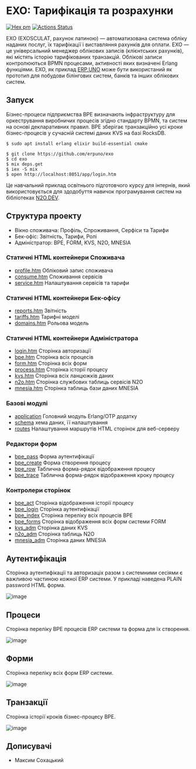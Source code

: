 EXO: Тарифікація та розрахунки
==============================

[![Hex pm](http://img.shields.io/hexpm/v/exosculat.svg?style=flat)](https://hex.pm/packages/exosculat)
[![Actions Status](https://github.com/erpuno/exo/workflows/mix/badge.svg)](https://github.com/erpuno/exo/actions)

EXO (EXOSCULAT, рахунок латиною) — автоматизована система обліку наданих послуг, їх тарифікації і виставляння рахунків для оплати.
EXO — це універсальний менеджер облікових записів (клієнтських рахунків),
які містять історію тарифікованих транзакцій. Облікові записи контролюються BPMN процесами,
активності яких визначені Erlang функціями. EXO, як приклад <a href="https://erp.uno">ERP.UNO</a>
може бути використаний як прототип для побудови білінгових систем, банків та інших облікових систем.

Запуск
------

Бізнес-процеси підприємства BPE визначають інфраструктуру для оркестрування виробничих процесів
згідно стандарту BPMN, та систем на основі декларативних правил. BPE зберігає транзакційно усі
кроки бізнес-процесів у сучасній системі даних KVS на базі RocksDB.

```
$ sudo apt install erlang elixir build-essential cmake
```

```
$ git clone https://github.com/erpuno/exo
$ cd exo
$ mix deps.get
$ iex -S mix
$ open http://localhost:8051/app/login.htm
```

Це навчальний приклад освітнього підготовчого курсу для інтернів, який використовується для
здодобуття навичок програмування систем на бібліотеках <a href="https://n2o.dev/ua/">N2O.DEV</a>.

Структура проекту
-----------------

* Вікно споживача: Профіль, Спроживання, Серфіси та Тарифи
* Бек-офіс: Звітність, Тарифи, Ролі
* Адміністратор: BPE, FORM, KVS, N2O, MNESIA

### Статичні HTML контейнери Споживача

* [profile.htm](priv/static/profile.htm) Обліковий запис споживача
* [consume.htm](priv/static/consume.htm) Споживання сервісів
* [service.htm](priv/static/service.htm) Налаштування сервісів та тарифи

### Статичні HTML контейнери Бек-офісу

* [reports.htm](priv/static/reports.htm) Звітність
* [tariffs.htm](priv/static/tariffs.htm) Тарифні моделі
* [domains.htm](priv/static/domains.htm) Рольова модель

### Статичні HTML контейнери Адміністратора

* [login.htm](priv/static/login.htm) Сторінка авторизації
* [bpe.htm](priv/static/bpe.htm) Сторінка всіх процесів
* [form.htm](priv/static/form.htm) Сторінка всіх форм
* [process.htm](priv/static/process.htm) Сторінка історії процесу
* [kvs.htm](priv/static/kvs.htm) Сторінка всіх ланцюжків даних
* [n2o.htm](priv/static/n2o.htm) Сторінка службових таблиць сервісів N2O
* [mnesia.htm](priv/static/mnesia.htm) Сторінка таблиць бази даних MNESIA

### Базові модулі

* [application](lib/application.ex) Головний модуль Erlang/OTP додатку
* [schema](lib/schema.ex) хема даних, її налаштування
* [routes](lib/pages/routes.ex) Налаштування маршрутів HTML сторінок для веб-серверу

### Редактори форм

* [bpe_pass](lib/forms/bpe_pass.ex) Форма аутентифікації
* [bpe_create](lib/forms/bpe_create.ex) Форма створення процесу
* [bpe_row](lib/forms/bpe_row.ex) Таблична форма-рядок відображення процесу
* [bpe_trace](lib/forms/bpe_row.ex) Таблична форма-рядок відображення кроку процесу

### Контролери сторінок

* [bpe_act](lib/pages/bpe_act.ex) Сторінка відображення історії процесу
* [bpe_login](lib/pages/bpe_login.ex) Сторінка аутентифікації
* [bpe_index](lib/pages/bpe_index.ex) Сторінка переліку всіх процесів BPE
* [bpe_forms](lib/pages/bpe_forms.ex) Сторінка відображення всіх форм системи FORM
* [kvs_adm](lib/pages/kvs_adm.ex) Сторінка даних KVS
* [n2o_adm](lib/pages/n2o_adm.ex) Сторінка таблиць N2O
* [mnesia_adm](lib/pages/mnesia_adm.ex) Сторінка даних MNESIA

Аутентифікація
--------------

Сторінка аутентифікації та авторизаціх разом з системними сесіями є важливою частиною кожної ERP системи.
У прикладі наведена PLAIN password HTML форма.

![image](https://user-images.githubusercontent.com/144776/200148867-67025100-560e-4dc5-bcdd-dacf88e50c83.png)

Процеси
-------

Сторінка переліку BPE процесів ERP системи та форма для їх створення.

![image](https://user-images.githubusercontent.com/144776/200149087-e2a2af6a-bd5c-4006-b6fe-f3b95f12b11f.png)

Форми
-----

Сторінка переліку всіх форм ERP системи.

![image](https://user-images.githubusercontent.com/144776/200148896-b09d25b6-2c67-4d1d-b851-aaadc9164c82.png)

Транзакції
----------

Сторінка історії кроків бізнес-процесу BPE.

![image](https://user-images.githubusercontent.com/144776/200149114-dcd21f61-28a4-4aa9-a020-bcb2f70b7a1f.png)

Дописувачі
----------

* Максим Сохацький

